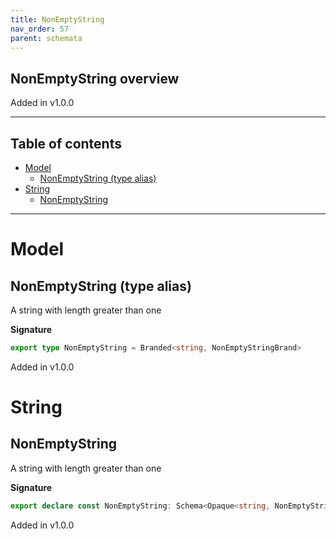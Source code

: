 ```yaml
---
title: NonEmptyString
nav_order: 57
parent: schemata
---
```


## NonEmptyString overview

Added in v1.0.0

---

<h2 class="text-delta">Table of contents</h2>

- [Model](#model)
  - [NonEmptyString (type alias)](#nonemptystring-type-alias)
- [String](#string)
  - [NonEmptyString](#nonemptystring)

---

# Model

## NonEmptyString (type alias)

A string with length greater than one

**Signature**

```ts
export type NonEmptyString = Branded<string, NonEmptyStringBrand>
```

Added in v1.0.0

# String

## NonEmptyString

A string with length greater than one

**Signature**

```ts
export declare const NonEmptyString: Schema<Opaque<string, NonEmptyStringBrand>, Opaque<string, NonEmptyStringBrand>>
```

Added in v1.0.0
